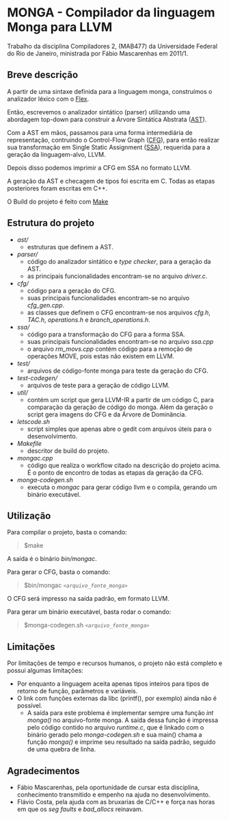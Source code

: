 MONGA - Compilador da linguagem Monga para LLVM
================================================

Trabalho da disciplina Compiladores 2, (MAB477) da Universidade Federal do Rio de Janeiro, ministrada por Fábio Mascarenhas em 2011/1.

Breve descrição
----------------

A partir de uma sintaxe definida para a linguagem monga, construímos o analizador léxico com o [Flex](http://en.wikipedia.org/wiki/Lex_programming_tool).

Então, escrevemos o analizador sintático (parser) utilizando uma abordagem top-down para construir a Árvore Sintática Abstrata ([AST](http://en.wikipedia.org/wiki/Abstract_syntax_tree)).

Com a AST em mãos, passamos para uma forma intermediária de representação, contruindo o Control-Flow Graph ([CFG](http://en.wikipedia.org/wiki/Control_flow_graph)), para então realizar sua transformação em Single Static Assignment ([SSA](http://en.wikipedia.org/wiki/Static_single_assignment_form)), requerida para a geração da linguagem-alvo, LLVM.

Depois disso podemos imprimir a CFG em SSA no formato LLVM.

A geração da AST e checagem de tipos foi escrita em C. Todas as etapas posteriores foram escritas em C++.

O Build do projeto é feito com [Make](http://en.wikipedia.org/wiki/Make_(software))

Estrutura do projeto
---------------------

* *ast/*
    * estruturas que definem a AST.
* *parser/*
    * código do analizador sintático e *type checker*, para a geração da AST.
    * as principais funcionalidades encontram-se no arquivo *driver.c*.
* *cfg/*
    * código para a geração do CFG.
    * suas principais funcionalidades encontram-se no arquivo *cfg_gen.cpp*.
    * as classes que definem o CFG encontram-se nos arquivos *cfg.h*, *TAC.h*, *operations.h* e *branch_operations.h*.
* *ssa/*
    * código para a transformação do CFG para a forma SSA.
    * suas principais funcionalidades encontram-se no arquivo *ssa.cpp*
    * o arquivo *rm_movs.cpp* contém código para a remoção de operações MOVE, pois estas não existem em LLVM.
* *test/*
    * arquivos de código-fonte monga para teste da geração do CFG.
* *test-codegen/*
    * arquivos de teste para a geração de código LLVM.
* *util/*
    * contém um script que gera LLVM-IR a partir de um código C, para comparação da geração de código do monga. Além da geração o script gera imagens do CFG e da Árvore de Dominância.
* *letscode.sh*
   * script simples que apenas abre o gedit com arquivos úteis para o desenvolvimento.
* *Makefile*
   * descritor de build do projeto.
* *mongac.cpp*
   * código que realiza o workflow citado na descrição do projeto acima. É o ponto de encontro de todas as etapas da geração da CFG.
* *monga-codegen.sh*
    * executa o *mongac* para gerar código llvm e o compila, gerando um binário executável.

Utilização
-----------
Para compilar o projeto, basta o comando:

> $make

A saída é o binário *bin/mongac*.

Para gerar o CFG, basta o comando:

> $bin/mongac *`<arquivo_fonte_monga>`*

O CFG será impresso na saída padrão, em formato LLVM.

Para gerar um binário executável, basta rodar o comando:

> $monga-codegen.sh *`<arquivo_fonte_monga>`*

Limitações
-----------
Por limitações de tempo e recursos humanos, o projeto não está completo e possui algumas limitações:

* Por enquanto a linguagem aceita apenas tipos inteiros para tipos de retorno de função, parâmetros e variáveis.
* O link com funções externas da libc (printf(), por exemplo) ainda não é possível.
   * A saída para este problema é implementar sempre uma função *int monga()* no arquivo-fonte monga. A saída dessa função é impressa pelo código contido no arquivo *runtime.c*, que é linkado com o binário gerado pelo *monga-codegen.sh* e sua main() chama a função *monga()* e imprime seu resultado na saída padrão, seguido de uma quebra de linha.

Agradecimentos
---------------
* Fábio Mascarenhas, pela oportunidade de cursar esta disciplina, conhecimento transmitido e empenho na ajuda no desenvolvimento.
* Flávio Costa, pela ajuda com as bruxarias de C/C++ e força nas horas em que os *seg faults* e *bad_allocs* reinavam.

